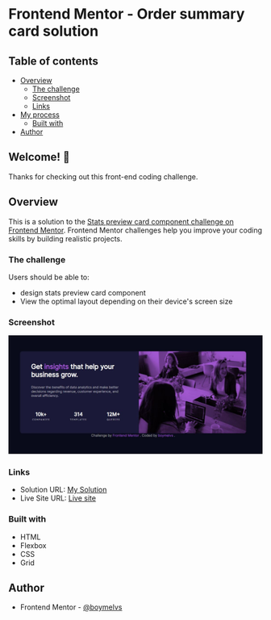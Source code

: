 # Frontend Mentor - Order summary card solution

## Table of contents

- [Overview](#overview)
  - [The challenge](#the-challenge)
  - [Screenshot](#screenshot)
  - [Links](#links)
- [My process](#my-process)
  - [Built with](#built-with)
- [Author](#author)

## Welcome! 👋

Thanks for checking out this front-end coding challenge.

## Overview

This is a solution to the [Stats preview card component challenge on Frontend Mentor](https://www.frontendmentor.io/challenges/stats-preview-card-component-8JqbgoU62). Frontend Mentor challenges help you improve your coding skills by building realistic projects.

### The challenge

Users should be able to:

- design stats preview card component
- View the optimal layout depending on their device's screen size

### Screenshot

![Design preview for the Order summary card coding challenge](./design/desktop-design.jpg)

### Links

- Solution URL: [My Solution](https://github.com/boymelvs/STATS-PREVIEW-CARD-COMPONENT.git)
- Live Site URL: [Live site](https://boymelvs.github.io/STATS-PREVIEW-CARD-COMPONENT/)

### Built with

- HTML
- Flexbox
- CSS
- Grid

## Author

- Frontend Mentor - [@boymelvs](https://www.frontendmentor.io/profile/boymelvs)
